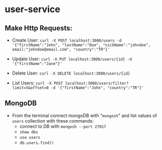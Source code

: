 # user-service

## Make Http Requests:
- Create User: `curl -X POST localhost:3000/users -d '{"firstName":"John", "lastName":"Doe", "nickName":"johndoe", email:"johndoe@email.com", "country":"TR"}'`

- Update User: `curl -X PUT localhost:3000/users/{id} -d '{"firstName":"Jane"}'`

- Delete User: `curl -X DELETE localhost:3000/users/{id}`

- List Users: `curl -X POST localhost:3000/users/filter?limit=5&offset=0 -d '{"firstName":"John", "country":"TR"}'`

## MongoDB
- From the terminal connect mongoDB with "`mongosh`" and list values of `users` collection with these commands:
    - connect to DB with `mongosh --port 27017`
    - `show dbs`
    - `use users`
    - `db.users.find()`
